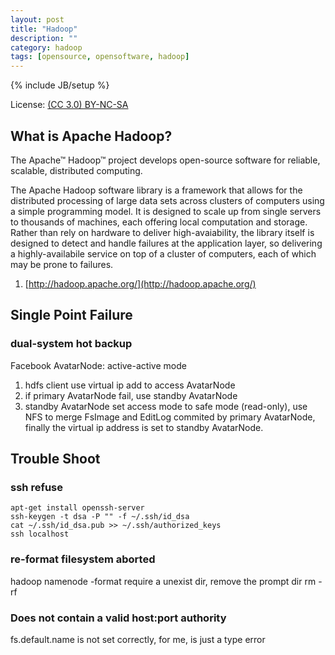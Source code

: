```yaml
---
layout: post
title: "Hadoop"
description: ""
category: hadoop
tags: [opensource, opensoftware, hadoop]
---
```

{% include JB/setup %}

License: [(CC 3.0) BY-NC-SA](http://creativecommons.org/licenses/by-nc-sa/3.0/)

## What is Apache Hadoop?

The Apache™ Hadoop™ project develops open-source software for
reliable, scalable, distributed computing.

The Apache Hadoop software library is a framework that allows for the
distributed processing of large data sets across clusters of computers
using a simple programming model. It is designed to scale up from
single servers to thousands of machines, each offering local
computation and storage. Rather than rely on hardware to deliver
high-avaiability, the library itself is designed to detect and handle
failures at the application layer, so delivering a highly-availabile
service on top of a cluster of computers, each of which may be prone
to failures.

1. [http://hadoop.apache.org/](http://hadoop.apache.org/)

## Single Point Failure

### dual-system hot backup

Facebook AvatarNode: active-active mode

1. hdfs client use virtual ip add to access AvatarNode
2. if primary AvatarNode fail, use standby AvatarNode
3. standby AvatarNode set access mode to safe mode (read-only), use
   NFS to merge FsImage and EditLog commited by primary AvatarNode,
   finally the virtual ip address is set to standby AvatarNode.

## Trouble Shoot

### ssh refuse

    apt-get install openssh-server
    ssh-keygen -t dsa -P "" -f ~/.ssh/id_dsa
    cat ~/.ssh/id_dsa.pub >> ~/.ssh/authorized_keys
    ssh localhost

### re-format filesystem aborted

hadoop namenode -format require a unexist dir, remove the prompt dir
rm -rf

### Does not contain a valid host:port authority

fs.default.name is not set correctly, for me, is just a type error
